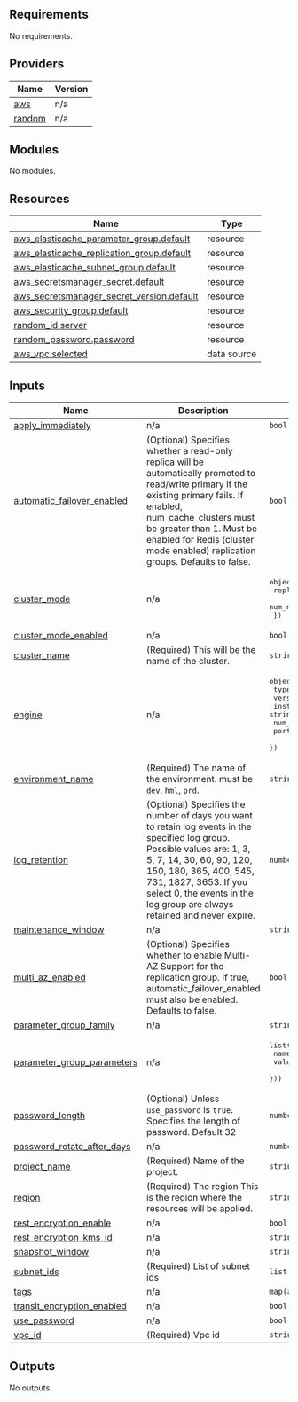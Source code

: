 ## Requirements

No requirements.

## Providers

| Name | Version |
|------|---------|
| <a name="provider_aws"></a> [aws](#provider\_aws) | n/a |
| <a name="provider_random"></a> [random](#provider\_random) | n/a |

## Modules

No modules.

## Resources

| Name | Type |
|------|------|
| [aws_elasticache_parameter_group.default](https://registry.terraform.io/providers/hashicorp/aws/latest/docs/resources/elasticache_parameter_group) | resource |
| [aws_elasticache_replication_group.default](https://registry.terraform.io/providers/hashicorp/aws/latest/docs/resources/elasticache_replication_group) | resource |
| [aws_elasticache_subnet_group.default](https://registry.terraform.io/providers/hashicorp/aws/latest/docs/resources/elasticache_subnet_group) | resource |
| [aws_secretsmanager_secret.default](https://registry.terraform.io/providers/hashicorp/aws/latest/docs/resources/secretsmanager_secret) | resource |
| [aws_secretsmanager_secret_version.default](https://registry.terraform.io/providers/hashicorp/aws/latest/docs/resources/secretsmanager_secret_version) | resource |
| [aws_security_group.default](https://registry.terraform.io/providers/hashicorp/aws/latest/docs/resources/security_group) | resource |
| [random_id.server](https://registry.terraform.io/providers/hashicorp/random/latest/docs/resources/id) | resource |
| [random_password.password](https://registry.terraform.io/providers/hashicorp/random/latest/docs/resources/password) | resource |
| [aws_vpc.selected](https://registry.terraform.io/providers/hashicorp/aws/latest/docs/data-sources/vpc) | data source |

## Inputs

| Name | Description | Type | Default | Required |
|------|-------------|------|---------|:--------:|
| <a name="input_apply_immediately"></a> [apply\_immediately](#input\_apply\_immediately) | n/a | `bool` | `true` | no |
| <a name="input_automatic_failover_enabled"></a> [automatic\_failover\_enabled](#input\_automatic\_failover\_enabled) | (Optional) Specifies whether a read-only replica will be automatically promoted to read/write primary if the existing primary fails. If enabled, num\_cache\_clusters must be greater than 1. Must be enabled for Redis (cluster mode enabled) replication groups. Defaults to false. | `bool` | `false` | no |
| <a name="input_cluster_mode"></a> [cluster\_mode](#input\_cluster\_mode) | n/a | <pre>object({<br>    replicas_per_node_group : number<br>    num_node_groups : number<br>  })</pre> | n/a | yes |
| <a name="input_cluster_mode_enabled"></a> [cluster\_mode\_enabled](#input\_cluster\_mode\_enabled) | n/a | `bool` | `false` | no |
| <a name="input_cluster_name"></a> [cluster\_name](#input\_cluster\_name) | (Required) This will be the name of the cluster. | `string` | n/a | yes |
| <a name="input_engine"></a> [engine](#input\_engine) | n/a | <pre>object({<br>    type : string<br>    version : string<br>    instance : string<br>    num_cache_clusters : number<br>    port : number<br>  })</pre> | n/a | yes |
| <a name="input_environment_name"></a> [environment\_name](#input\_environment\_name) | (Required) The name of the environment. must be `dev`, `hml`, `prd`. | `string` | n/a | yes |
| <a name="input_log_retention"></a> [log\_retention](#input\_log\_retention) | (Optional) Specifies the number of days you want to retain log events in the specified log group. Possible values are: 1, 3, 5, 7, 14, 30, 60, 90, 120, 150, 180, 365, 400, 545, 731, 1827, 3653. If you select 0, the events in the log group are always retained and never expire. | `number` | `14` | no |
| <a name="input_maintenance_window"></a> [maintenance\_window](#input\_maintenance\_window) | n/a | `string` | `""` | no |
| <a name="input_multi_az_enabled"></a> [multi\_az\_enabled](#input\_multi\_az\_enabled) | (Optional) Specifies whether to enable Multi-AZ Support for the replication group. If true, automatic\_failover\_enabled must also be enabled. Defaults to false. | `bool` | `false` | no |
| <a name="input_parameter_group_family"></a> [parameter\_group\_family](#input\_parameter\_group\_family) | n/a | `string` | n/a | yes |
| <a name="input_parameter_group_parameters"></a> [parameter\_group\_parameters](#input\_parameter\_group\_parameters) | n/a | <pre>list(object({<br>    name  = string<br>    value = string<br>  }))</pre> | `[]` | no |
| <a name="input_password_length"></a> [password\_length](#input\_password\_length) | (Optional) Unless `use_password` is `true`. Specifies the length of password. Default 32 | `number` | `32` | no |
| <a name="input_password_rotate_after_days"></a> [password\_rotate\_after\_days](#input\_password\_rotate\_after\_days) | n/a | `number` | `30` | no |
| <a name="input_project_name"></a> [project\_name](#input\_project\_name) | (Required) Name of the project. | `string` | n/a | yes |
| <a name="input_region"></a> [region](#input\_region) | (Required) The region This is the region where the resources will be applied. | `string` | n/a | yes |
| <a name="input_rest_encryption_enable"></a> [rest\_encryption\_enable](#input\_rest\_encryption\_enable) | n/a | `bool` | `true` | no |
| <a name="input_rest_encryption_kms_id"></a> [rest\_encryption\_kms\_id](#input\_rest\_encryption\_kms\_id) | n/a | `string` | `""` | no |
| <a name="input_snapshot_window"></a> [snapshot\_window](#input\_snapshot\_window) | n/a | `string` | `""` | no |
| <a name="input_subnet_ids"></a> [subnet\_ids](#input\_subnet\_ids) | (Required) List of subnet ids | `list(string)` | n/a | yes |
| <a name="input_tags"></a> [tags](#input\_tags) | n/a | `map(any)` | `{}` | no |
| <a name="input_transit_encryption_enabled"></a> [transit\_encryption\_enabled](#input\_transit\_encryption\_enabled) | n/a | `bool` | `true` | no |
| <a name="input_use_password"></a> [use\_password](#input\_use\_password) | n/a | `bool` | `true` | no |
| <a name="input_vpc_id"></a> [vpc\_id](#input\_vpc\_id) | (Required) Vpc id | `string` | n/a | yes |

## Outputs

No outputs.
